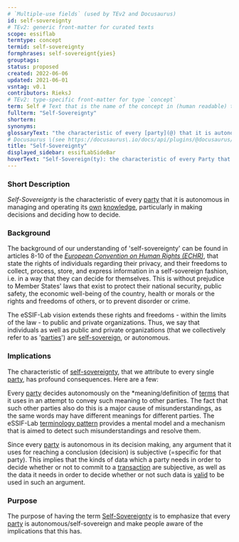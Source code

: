 ```yaml
---
# `Multiple-use fields` (used by TEv2 and Docusaurus)
id: self-sovereignty
# TEv2: generic front-matter for curated texts
scope: essiflab
termtype: concept
termid: self-sovereignty
formphrases: self-sovereignt{yies}
grouptags:
status: proposed
created: 2022-06-06
updated: 2021-06-01
vsntag: v0.1
contributors: RieksJ
# TEv2: type-specific front-matter for type `concept`
term: Self # Text that is the name of the concept in (human readable) texts.
fullterm: "Self-Sovereignty"
shorterm:
synonyms:
glossaryText: "the characteristic of every [party](@) that it is autonomous in managing and operating its [own](@) [knowledge](@), particularly in making decisions and deciding how to decide."
# Docusaurus \(see https://docusaurus\.io/docs/api/plugins/@docusaurus/plugin-content-docs#markdown-front-matter\):
title: "Self-Sovereignty"
displayed_sidebar: essifLabSideBar
hoverText: "Self-Sovereign(ty): the characteristic of every Party that it is autonomous in managing and operating its own Knowledge, particularly in making decisions and deciding how to decide."
---
```


### Short Description
*Self-Sovereignty* is the characteristic of every [party](@) that it is autonomous in managing and operating its [own](@) [knowledge](@), particularly in making decisions and deciding how to decide.

### Background
The background of our understanding of 'self-sovereignty' can be found in articles 8-10 of the [*European Convention on Human Rights (ECHR)*](https://www.echr.coe.int/Pages/home.aspx?p=basictexts/convention), that state the rights of individuals regarding their privacy, and their freedoms to collect, process, store, and express information in a self-sovereign fashion, i.e. in a way that they can decide for themselves. This is without prejudice to Member States' laws that exist to protect their national security, public safety, the economic well-being of the country, health or morals or the rights and freedoms of others, or to prevent disorder or crime.

The eSSIF-Lab vision extends these rights and freedoms - within the limits of the law - to public and private organizations. Thus, we say that individuals as well as public and private organizations (that we collectively refer to as '[parties](@)') are [self-sovereign](@), or autonomous.

### Implications
The characteristic of [self-sovereignty](@), that we attribute to every single [party](@), has profound consequences. Here are a few:

Every [party](@) decides autonomously on the *meaning/definition of [terms](@) that it uses in an attempt to convey such meaning to other parties. The fact that such other parties also do this is a major cause of misunderstandings, as the same words may have different meanings for different parties. The eSSIF-Lab [terminology pattern](pattern-terminology@) provides a mental model and a mechanism that is aimed to detect such misunderstandings and resolve them.

Since every [party](@) is autonomous in its decision making, any argument that it uses for reaching a conclusion (decision) is subjective (=specific for that party). This implies that the kinds of data which a party needs in order to decide whether or not to commit to a [transaction](@) are subjective, as well as the data it needs in order to decide whether or not such data is [valid](@) to be used in such an argument.

### Purpose
The purpose of having the term [Self-Sovereignty](@) is to emphasize that every [party](@) is autonomous/self-sovereign and make people aware of the implications that this has.
